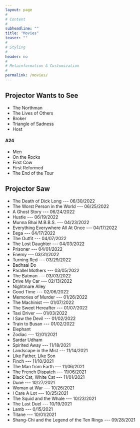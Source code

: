 ```yaml
---
layout: page
#
# Content
#
subheadline: ""
title: "Movies"
teaser: ""
#
# Styling
#
header: no
#
# Metainformation & Customization
#
permalink: /movies/
---
```


## Projector Wants to See
- The Northman
- The Lives of Others
- Broker
- Triangle of Sadness
- Host

#### A24
- Men
- On the Rocks
- First Cow
- First Reformed
- The End of the Tour

## Projector Saw
- The Death of Dick Long --- 06/30/2022
- The Worst Person in the World --- 06/25/2022
- A Ghost Story --- 06/24/2022
- Hustle --- 06/19/2022
- Munna Bhai M.B.B.S. --- 04/23/2022
- Everything Everywhere All At Once --- 04/17/2022
- Eega --- 04/17/2022
- The Outfit --- 04/07/2022
- The Lost Daughter --- 04/03/2022
- Prisoner --- 04/01/2022
- Enemy --- 03/31/2022
- Turning Red --- 03/29/2022
- Badhaai Do
- Parallel Mothers --- 03/05/2022
- The Batman --- 03/03/2022
- Drive My Car --- 02/13/2022
- Nightmare Alley
- Good Time --- 02/06/2022
- Memories of Murder --- 01/26/2022
- The Machinist --- 01/07/2022
- The Sweet Hereafter --- 01/07/2022
- Taxi Driver --- 01/03/2022
- I Saw the Devil --- 01/02/2022
- Train to Busan --- 01/02/2022
- Elephant
- Zodiac --- 12/01/2021
- Sardar Udham
- Spirited Away --- 11/18/2021
- Landscape in the Mist --- 11/14/2021
- Like Father, Like Son
- Finch --- 11/10/2021
- The Man from Earth --- 11/06/2021
- The French Dispatch --- 11/06/2021
- Black Cat, White Cat --- 11/01/2021
- Dune --- 10/27/2021
- Woman at War --- 10/26/2021
- I Care A Lot --- 10/25/2021
- The Squid and the Whale --- 10/23/2021
- The Last Duel --- 10/19/2021
- Lamb --- 0/15/2021
- Titane --- 10/01/2021
- Shang-Chi and the Legend of the Ten Rings --- 09/28/2021
